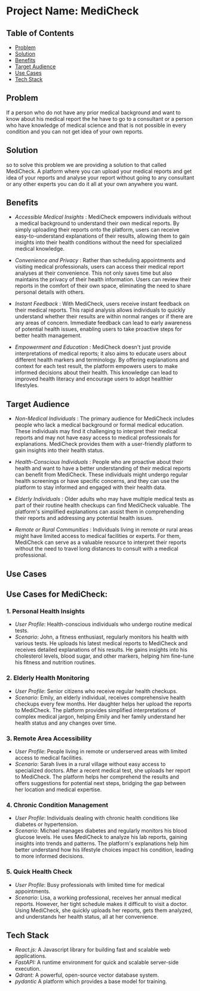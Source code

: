 # Project Name: MediCheck

## Table of Contents
- [Problem](#problem)
- [Solution](#solution)
- [Benefits](#benefits)
- [Target Audience](#target-audience)
- [Use Cases](#use-cases)
- [Tech Stack](#tech-stack)

## Problem

If a person who do not have any prior medical background and want to know about his medical report the he have to go to a consultant or a person who have knowledge of medical science and that is not possible in every condition and you can not get idea of your own reports.  

## Solution

so to solve this problem we are providing a solution to that called MediCheck. A platform where you can upload your medical reports and get idea of your reports and analyse your report without going to any consultant or any other experts you can do it all at your own anywhere you want.

## Benefits

- *Accessible Medical Insights* : MediCheck empowers individuals without a medical background to understand their own medical reports. By simply uploading their reports onto the platform, users can receive easy-to-understand explanations of their results, allowing them to gain insights into their health conditions without the need for specialized medical knowledge.

- *Convenience and Privacy* : Rather than scheduling appointments and visiting medical professionals, users can access their medical report analyses at their convenience. This not only saves time but also maintains the privacy of their health information. Users can review their reports in the comfort of their own space, eliminating the need to share personal details with others.

- *Instant Feedback* : With MediCheck, users receive instant feedback on their medical reports. This rapid analysis allows individuals to quickly understand whether their results are within normal ranges or if there are any areas of concern. Immediate feedback can lead to early awareness of potential health issues, enabling users to take proactive steps for better health management.

- *Empowerment and Education* : MediCheck doesn't just provide interpretations of medical reports; it also aims to educate users about different health markers and terminology. By offering explanations and context for each test result, the platform empowers users to make informed decisions about their health. This knowledge can lead to improved health literacy and encourage users to adopt healthier lifestyles.

## Target Audience

- *Non-Medical Individuals* : The primary audience for MediCheck includes people who lack a medical background or formal medical education. These individuals may find it challenging to interpret their medical reports and may not have easy access to medical professionals for explanations. MediCheck provides them with a user-friendly platform to gain insights into their health status.

- *Health-Conscious Individuals* : People who are proactive about their health and want to have a better understanding of their medical reports can benefit from MediCheck. These individuals might undergo regular health screenings or have specific concerns, and they can use the platform to stay informed and engaged with their health data.

- *Elderly Individuals* : Older adults who may have multiple medical tests as part of their routine health checkups can find MediCheck valuable. The platform's simplified explanations can assist them in comprehending their reports and addressing any potential health issues.

- *Remote or Rural Communities* : Individuals living in remote or rural areas might have limited access to medical facilities or experts. For them, MediCheck can serve as a valuable resource to interpret their reports without the need to travel long distances to consult with a medical professional.

## Use Cases

## Use Cases for MediCheck:

### 1. Personal Health Insights
- *User Profile*: Health-conscious individuals who undergo routine medical tests.
- *Scenario*: John, a fitness enthusiast, regularly monitors his health with various tests. He uploads his latest medical reports to MediCheck and receives detailed explanations of his results. He gains insights into his cholesterol levels, blood sugar, and other markers, helping him fine-tune his fitness and nutrition routines.

### 2. Elderly Health Monitoring
- *User Profile*: Senior citizens who receive regular health checkups.
- *Scenario*: Emily, an elderly individual, receives comprehensive health checkups every few months. Her daughter helps her upload the reports to MediCheck. The platform provides simplified interpretations of complex medical jargon, helping Emily and her family understand her health status and any changes over time.

### 3. Remote Area Accessibility
- *User Profile*: People living in remote or underserved areas with limited access to medical facilities.
- *Scenario*: Sarah lives in a rural village without easy access to specialized doctors. After a recent medical test, she uploads her report to MediCheck. The platform helps her comprehend the results and offers suggestions for potential next steps, bridging the gap between her location and medical expertise.

### 4. Chronic Condition Management
- *User Profile*: Individuals dealing with chronic health conditions like diabetes or hypertension.
- *Scenario*: Michael manages diabetes and regularly monitors his blood glucose levels. He uses MediCheck to analyze his lab reports, gaining insights into trends and patterns. The platform's explanations help him better understand how his lifestyle choices impact his condition, leading to more informed decisions.

### 5. Quick Health Check
- *User Profile*: Busy professionals with limited time for medical appointments.
- *Scenario*: Lisa, a working professional, receives her annual medical reports. However, her tight schedule makes it difficult to visit a doctor. Using MediCheck, she quickly uploads her reports, gets them analyzed, and understands her health status, all at her convenience.


## Tech Stack

- *React.js:* A Javascript library for building fast and scalable web applications.
- *FastAPI:* A runtime environment for quick and scalable server-side execution.
- *Qdrant:* A powerful, open-source vector database system.
- *pydantic* A platform which provides a base model for training.